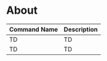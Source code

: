 # About

| Command Name | Description |
|--------------|-------------|
| TD           | TD          |
| TD           | TD          |
